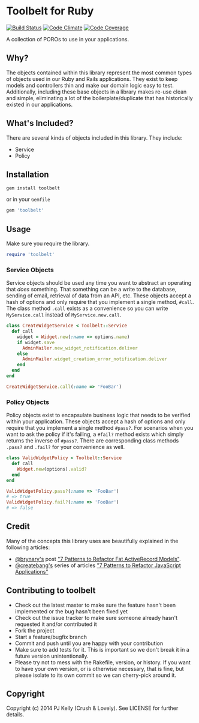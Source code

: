# Toolbelt for Ruby

[![Build Status](http://img.shields.io/travis/crushlovely/toolbelt.svg?style=flat)](https://travis-ci.org/crushlovely/toolbelt)
[![Code Climate](http://img.shields.io/codeclimate/github/crushlovely/toolbelt.svg?style=flat)](https://codeclimate.com/github/crushlovely/toolbelt)
[![Code Coverage](http://img.shields.io/codeclimate/coverage/github/crushlovely/toolbelt.svg?style=flat)](https://codeclimate.com/github/crushlovely/toolbelt)

A collection of POROs to use in your applications.

## Why?

The objects contained within this library represent the most common types of objects used in our Ruby and Rails applications. They exist to keep models and controllers thin and make our domain logic easy to test. Additionally, including these base objects in a library makes re-use clean and simple, eliminating a lot of the boilerplate/duplicate that has historically existed in our applications.

## What's Included?

There are several kinds of objects included in this library. They include:

* Service
* Policy

## Installation

`gem install toolbelt`

or in your `Gemfile`

```ruby
gem 'toolbelt'
```

## Usage

Make sure you require the library.

```ruby
require 'toolbelt'
```

### Service Objects

Service objects should be used any time you want to abstract an operating that _does_ something. That something can be a write to the database, sending of email, retrieval of data from an API, etc. These objects accept a hash of options and only require that you implement a single method, `#call`. The class method `.call` exists as a convenience so you can write `MyService.call` instead of `MyService.new.call`.

``` ruby
class CreateWidgetService < Toolbelt::Service
  def call
    widget = Widget.new(:name => options.name)
    if widget.save
      AdminMailer.new_widget_notification.deliver
    else
      AdminMailer.widget_creation_error_notification.deliver
    end
  end
end

CreateWidgetService.call(:name => 'FooBar')
```

### Policy Objects

Policy objects exist to encapsulate business logic that needs to be verified within your application. These objects accept a hash of options and only require that you implement a single method `#pass?`. For scenarios when you want to ask the policy if it's failing, a `#fail?` method exists which simply returns the inverse of `#pass?`.  There are corresponding class methods `.pass?` and `.fail?` for your convenience as well.

``` ruby
class ValidWidgetPolicy < Toolbelt::Service
  def call
    Widget.new(options).valid?
  end
end

ValidWidgetPolicy.pass?(:name => 'FooBar')
# => true
ValidWidgetPolicy.fail?(:name => 'FooBar')
# => false
```

## Credit

Many of the concepts this library uses are beautifully explained in the following articles:

* [@brynary's](https://twitter.com/brynary) post ["7 Patterns to Refactor Fat ActiveRecord Models"](http://blog.codeclimate.com/blog/2012/10/17/7-ways-to-decompose-fat-activerecord-models/).
* [@createbang's](https://twitter.com/createbang) series of articles ["7 Patterns to Refactor JavaScript Applications"](http://journal.crushlovely.com/post/88286828068/7-patterns-to-refactor-javascript-applications-value)

## Contributing to toolbelt

* Check out the latest master to make sure the feature hasn't been implemented or the bug hasn't been fixed yet
* Check out the issue tracker to make sure someone already hasn't requested it and/or contributed it
* Fork the project
* Start a feature/bugfix branch
* Commit and push until you are happy with your contribution
* Make sure to add tests for it. This is important so we don't break it in a future version unintentionally.
* Please try not to mess with the Rakefile, version, or history. If you want to have your own version, or is otherwise necessary, that is fine, but please isolate to its own commit so we can cherry-pick around it.

## Copyright

Copyright (c) 2014 PJ Kelly (Crush & Lovely). See LICENSE for further details.
